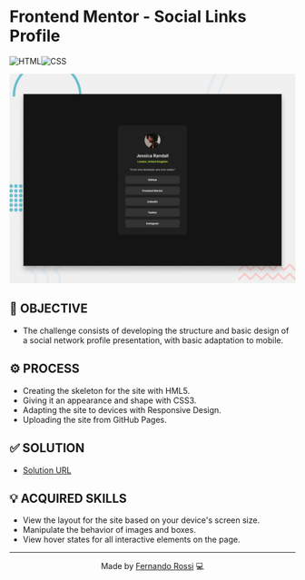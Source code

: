 # Frontend Mentor - Social Links Profile

![HTML](https://img.shields.io/badge/HTML5-E34F26?style=for-the-badge&logo=html5&logoColor=white)![CSS](https://img.shields.io/badge/CSS3-1572B6?style=for-the-badge&logo=css3&logoColor=white)

![Social links profile](./preview.jpg)

## 🎯 OBJECTIVE
- The challenge consists of developing the structure and basic design of a social network profile presentation, with basic adaptation to mobile.

## ⚙️ PROCESS
- Creating the skeleton for the site with HML5.
- Giving it an appearance and shape with CSS3.
- Adapting the site to devices with Responsive Design.
- Uploading the site from GitHub Pages.

## ✅ SOLUTION
- [Solution URL](https://fernandorsdo.github.io/social-links-profile-solution/)

## 💡 ACQUIRED SKILLS
- View the layout for the site based on your device's screen size.
- Manipulate the behavior of images and boxes.
- View hover states for all interactive elements on the page.

<hr>

<p align="center">
  Made by <a href="https://www.linkedin.com/in/fersdo/" target="_blank">Fernando Rossi</a> 💻
</p>
